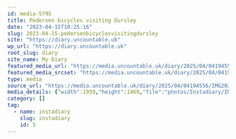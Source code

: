 ```yaml
---
id: media-5795
title: Pedersen bicycles visiting Dursley
date: "2023-04-15T10:25:16"
slug: 2023-04-15-pedersenbicyclesvisitingdursley
site: "https://diary.uncountable.uk"
wp_url: "https://diary.uncountable.uk"
root_slug: diary
site_name: My Diary
featured_media_url: "https://media.uncountable.uk/diary/2025/04/04194556/IMG20230415112516.webp"
featured_media_srcset: "https://media.uncountable.uk/diary/2025/04/04194556/IMG20230415112516-300x225.webp 300w, https://media.uncountable.uk/diary/2025/04/04194556/IMG20230415112516-1024x768.webp 1024w, https://media.uncountable.uk/diary/2025/04/04194556/IMG20230415112516-150x150.webp 150w, https://media.uncountable.uk/diary/2025/04/04194556/IMG20230415112516-640x480.webp 640w, https://media.uncountable.uk/diary/2025/04/04194556/IMG20230415112516.webp 1959w"
type: media
source_url: "https://media.uncountable.uk/diary/2025/04/04194556/IMG20230415112516.webp"
media_details: {"width":1959,"height":1469,"file":"photos/Instadiary/IMG20230415112516.webp","filesize":165348,"sizes":{"medium":{"file":"IMG20230415112516-300x225.webp","width":300,"height":225,"filesize":24302,"mime_type":"image/webp","source_url":"https://media.uncountable.uk/diary/2025/04/04194556/IMG20230415112516-300x225.webp"},"large":{"file":"IMG20230415112516-1024x768.webp","width":1024,"height":768,"filesize":171806,"mime_type":"image/webp","source_url":"https://media.uncountable.uk/diary/2025/04/04194556/IMG20230415112516-1024x768.webp"},"thumbnail":{"file":"IMG20230415112516-150x150.webp","width":150,"height":150,"filesize":9632,"mime_type":"image/webp","source_url":"https://media.uncountable.uk/diary/2025/04/04194556/IMG20230415112516-150x150.webp"},"mobwidth":{"file":"IMG20230415112516-640x480.webp","width":640,"height":480,"filesize":87230,"mime_type":"image/webp","source_url":"https://media.uncountable.uk/diary/2025/04/04194556/IMG20230415112516-640x480.webp"},"full":{"file":"IMG20230415112516.webp","width":1959,"height":1469,"mime_type":"image/webp","source_url":"https://media.uncountable.uk/diary/2025/04/04194556/IMG20230415112516.webp"}},"image_meta":{"aperture":"0","credit":"","camera":"","caption":"","created_timestamp":"0","copyright":"","focal_length":"0","iso":"0","shutter_speed":"0","title":"","orientation":"0","keywords":[]}}
category: []
tag:
  - name: instadiary
    slug: instadiary
    id: 5
---
```


